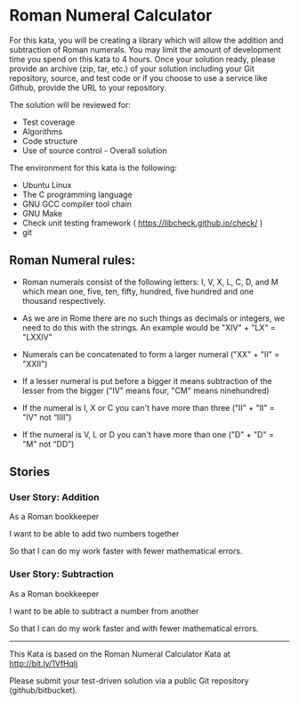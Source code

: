# Roman Numeral Calculator

For this kata, you will be creating a library which will allow the addition and subtraction of
Roman numerals.  You may limit the amount of development time you spend on this kata to 4
hours. Once your solution ready, please provide an archive (zip, tar, etc.) of your solution
including your Git repository, source, and test code or if you choose to use a service like Github,
provide the URL to your repository.

The solution will be reviewed for:  

- Test coverage
- Algorithms
- Code structure
- Use of source control - Overall solution

The environment for this kata is the following:  

- Ubuntu Linux
- The C programming language
- GNU GCC compiler tool chain
- GNU Make
- Check unit testing framework ( https://libcheck.github.io/check/ )
- git

## Roman Numeral rules:

- Roman numerals consist of the following letters: I, V, X, L, C, D, and M which mean one, five, ten, fifty, hundred, five hundred and one thousand respectively.  

- As we are in Rome there are no such things as decimals or integers, we need to do this with the strings.  An example would be "XIV" + "LX" = "LXXIV"
- Numerals can be concatenated to form a larger numeral ("XX" + "II" = "XXII")

- If a lesser numeral is put before a bigger it means subtraction of the lesser from the
bigger ("IV" means four, "CM" means ninehundred)

- If the numeral is I, X or C you can't have more than three ("II" + "II" = "IV" not “IIII”)

- If the numeral is V, L or D you can't have more than one ("D" + "D" = "M" not “DD”)


## Stories

### User Story: Addition

As a Roman bookkeeper

I want to be able to add two numbers together

So that I can do my work faster with fewer mathematical errors.

### User Story: Subtraction

As a Roman bookkeeper

I want to be able to subtract a number from another

So that I can do my work faster and with fewer mathematical errors.

---

This Kata is based on the Roman Numeral Calculator Kata at http://bit.ly/1VfHqlj

Please submit your test-driven solution via a public Git repository (github/bitbucket).
